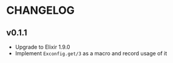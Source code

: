 # CHANGELOG

## v0.1.1

- Upgrade to Elixir 1.9.0
- Implement `Exconfig.get/3` as a macro and record usage of it

